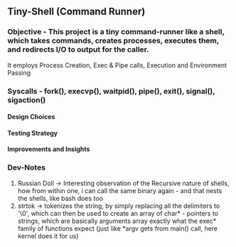 ## Tiny-Shell (Command Runner)

### Objective - This project is a tiny command-runner like a shell, which takes commands, creates processes, executes them, and redirects I/O to output for the caller.

It employs Process Creation, Exec & Pipe calls, Execution and Environment Passing

### Syscalls - fork(), execvp(), waitpid(), pipe(), exit(), signal(), sigaction()

#### Design Choices

#### Testing Strategy

#### Improvements and Insights

### Dev-Notes
1. Russian Doll -> Interesting observation of the Recursive nature of shells, how from within one, i can call the same binary again - and that nests the shells, like bash does too
2. strtok -> tokenizes the string, by simply replacing all the delimiters to '\0', which can then be used to create an array of char* - pointers to strings, which are basically arguments array exactly what the exec* family of functions expect (just like *argv gets from main() call, here kernel does it for us)
